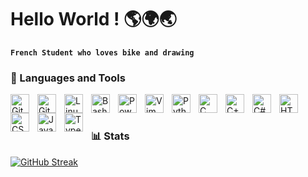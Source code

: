 # Hello World ! 🌎🌍🌏

**`French Student who loves bike and drawing`**

### 🧰 Languages and Tools
<img align="left" alt="Git" width="30px" style="padding-right:10px;" src="https://upload.wikimedia.org/wikipedia/commons/thumb/3/3f/Git_icon.svg/1024px-Git_icon.svg.png" />
<img align="left" alt="GitHub" width="30px" style="padding-right:10px;" src="https://github.githubassets.com/assets/GitHub-Mark-ea2971cee799.png" />
<img align="left" alt="Linux" width="30px" style="padding-right:10px;" src="https://www.logo.wine/a/logo/Linux/Linux-Logo.wine.svg" />
<img align="left" alt="Bash" width="30px" style="padding-right:10px;" src="https://cdn.jsdelivr.net/gh/devicons/devicon/icons/bash/bash-original.svg" />
<img align="left" alt="Powershell" width="30px" style="padding-right:10px;" src="https://www.gorelo.io/wp-content/uploads/2021/08/powershelllogo-e1629891081735.png" />
<img align="left" alt="Vim" width="30px" style="padding-right:10px;" src="https://upload.wikimedia.org/wikipedia/commons/thumb/9/9f/Vimlogo.svg/1022px-Vimlogo.svg.png" />


<img align="left" alt="Python" width="30px" style="padding-right:10px;" src="![image](https://github.com/KoganeShiro/KoganeShiro/assets/126095786/38b08035-44b2-4721-ac09-544ad28cad04)" />
<img align="left" alt="C" width="30px" style="padding-right:10px;" src="![image](https://github.com/KoganeShiro/KoganeShiro/assets/126095786/4e5e85ff-bf60-4e01-8e5c-af07f3c9bf9b)" />
<img align="left" alt="C++" width="30px" style="padding-right:10px;" src="![image](https://github.com/KoganeShiro/KoganeShiro/assets/126095786/e73417f7-a343-4caa-9f15-1b941ed68dfa)" />
<img align="left" alt="C#" width="30px" style="padding-right:10px;" src="![image](https://github.com/KoganeShiro/KoganeShiro/assets/126095786/4e5e85ff-bf60-4e01-8e5c-af07f3c9bf9b)" />
<img align="left" alt="HTML" width="30px" style="padding-right:10px;" src="![image](https://github.com/KoganeShiro/KoganeShiro/assets/126095786/b1514226-0f57-4cd7-9d7b-3505dbd58217)" />
<img align="left" alt="CSS" width="30px" style="padding-right:10px;" src="![image](https://github.com/KoganeShiro/KoganeShiro/assets/126095786/cb8bfd34-3c72-456c-b9d9-94c93c632431)" />
<img align="left" alt="JavaScript" width="30px" style="padding-right:10px;" src="![image](https://github.com/KoganeShiro/KoganeShiro/assets/126095786/22511321-a560-4252-8f7e-0e18df230a15)" />
<img align="left" alt="TypeScript" width="30px" style="padding-right:10px;" src="![image](https://github.com/KoganeShiro/KoganeShiro/assets/126095786/6d7e4fb4-320e-4dc1-b9cc-1578acfaa421)
" />

<br />

#

### 📊 Stats

<!-- ![KoganeShiro's GitHub stats](https://github-readme-stats.vercel.app/api?username=KoganeShiro&show_icons=true&theme=radical) -->

[![GitHub Streak](https://streak-stats.demolab.com?user=KoganeShiro&theme=shadow-blue&date_format=M%20j%5B%2C%20Y%5D&card_width=538)](https://git.io/streak-stats)

#
